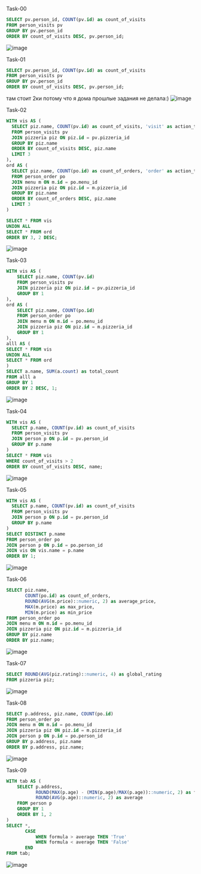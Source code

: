 Task-00
```sql
SELECT pv.person_id, COUNT(pv.id) as count_of_visits  
FROM person_visits pv 
GROUP BY pv.person_id 
ORDER BY count_of_visits DESC, pv.person_id;
```
![image](https://github.com/nikeyzdereva/oad_vorobyov/assets/112609367/24179566-0647-447d-b8e3-8440a971450f)


Task-01
```sql
SELECT pv.person_id, COUNT(pv.id) as count_of_visits  
FROM person_visits pv 
GROUP BY pv.person_id 
ORDER BY count_of_visits DESC, pv.person_id;
```
там стоит 2ки потому что я дома прошлые задания не делала:)
![image](https://github.com/nikeyzdereva/oad_vorobyov/assets/112609367/5243662a-07d5-46c3-b39a-07406c9f4c81)


Task-02
```sql
WITH vis AS ( 
  SELECT piz.name, COUNT(pv.id) as count_of_visits, 'visit' as action_type 
  FROM person_visits pv 
  JOIN pizzeria piz ON piz.id = pv.pizzeria_id 
  GROUP BY piz.name 
  ORDER BY count_of_visits DESC, piz.name 
  LIMIT 3 
),  
ord AS ( 
  SELECT piz.name, COUNT(po.id) as count_of_orders, 'order' as action_type 
  FROM person_order po 
  JOIN menu m ON m.id = po.menu_id 
  JOIN pizzeria piz ON piz.id = m.pizzeria_id 
  GROUP BY piz.name 
  ORDER BY count_of_orders DESC, piz.name 
  LIMIT 3 
) 

SELECT * FROM vis 
UNION ALL 
SELECT * FROM ord 
ORDER BY 3, 2 DESC;

```
![image](https://github.com/nikeyzdereva/oad_vorobyov/assets/112609367/3f8add35-46bc-429a-be7a-a5ba0c346277)

Task-03
```sql
WITH vis AS (
	SELECT piz.name, COUNT(pv.id)
	FROM person_visits pv
	JOIN pizzeria piz ON piz.id = pv.pizzeria_id
	GROUP BY 1
), 
ord AS (
	SELECT piz.name, COUNT(po.id)
	FROM person_order po
	JOIN menu m ON m.id = po.menu_id
	JOIN pizzeria piz ON piz.id = m.pizzeria_id
	GROUP BY 1
),
alll AS (
SELECT * FROM vis
UNION ALL
SELECT * FROM ord
)
SELECT a.name, SUM(a.count) as total_count 
FROM alll a
GROUP BY 1
ORDER BY 2 DESC, 1;
```
![image](https://github.com/nikeyzdereva/oad_vorobyov/assets/112609367/0b10e7f7-f935-4ee5-aa96-b22990b13938)

Task-04
```sql
WITH vis AS ( 
  SELECT p.name, COUNT(pv.id) as count_of_visits  
  FROM person_visits pv 
  JOIN person p ON p.id = pv.person_id 
  GROUP BY p.name 
) 
SELECT * FROM vis 
WHERE count_of_visits > 2
ORDER BY count_of_visits DESC, name;
```
![image](https://github.com/nikeyzdereva/oad_vorobyov/assets/112609367/762bee5b-3448-4e9b-951a-4d894c3673e6)


Task-05
```sql
WITH vis AS ( 
  SELECT p.name, COUNT(pv.id) as count_of_visits  
  FROM person_visits pv 
  JOIN person p ON p.id = pv.person_id 
  GROUP BY p.name 
) 
SELECT DISTINCT p.name 
FROM person_order po
JOIN person p ON p.id = po.person_id
JOIN vis ON vis.name = p.name
ORDER BY 1;

```
![image](https://github.com/nikeyzdereva/oad_vorobyov/assets/112609367/b42d06ec-0287-4fc8-8540-5e87b635847f)


Task-06
```sql
SELECT piz.name, 
       COUNT(po.id) as count_of_orders,  
       ROUND(AVG(m.price)::numeric, 2) as average_price, 
       MAX(m.price) as max_price,  
       MIN(m.price) as min_price 
FROM person_order po
JOIN menu m ON m.id = po.menu_id
JOIN pizzeria piz ON piz.id = m.pizzeria_id
GROUP BY piz.name
ORDER BY piz.name;

```
![image](https://github.com/nikeyzdereva/oad_vorobyov/assets/112609367/c117d644-c962-45bc-98ec-17faa808edbd)


Task-07
```sql
SELECT ROUND(AVG(piz.rating)::numeric, 4) as global_rating 
FROM pizzeria piz;
```
![image](https://github.com/nikeyzdereva/oad_vorobyov/assets/112609367/66ca1e61-32b3-4b1a-a5df-fd83da7f4fbd)

Task-08
```sql
SELECT p.address, piz.name, COUNT(po.id)
FROM person_order po
JOIN menu m ON m.id = po.menu_id
JOIN pizzeria piz ON piz.id = m.pizzeria_id
JOIN person p ON p.id = po.person_id
GROUP BY p.address, piz.name
ORDER BY p.address, piz.name;

```
![image](https://github.com/nikeyzdereva/oad_vorobyov/assets/112609367/7f8bfe4d-619b-41d6-a805-e7083313a522)


Task-09
```sql
WITH tab AS (
    SELECT p.address, 
           ROUND(MAX(p.age) - (MIN(p.age)/MAX(p.age))::numeric, 2) as formula,
           ROUND(AVG(p.age)::numeric, 2) as average
    FROM person p
    GROUP BY 1
    ORDER BY 1, 2
)
SELECT *,  
       CASE  
           WHEN formula > average THEN 'True'
           WHEN formula < average THEN 'False' 
       END 
FROM tab;

```
![image](https://github.com/nikeyzdereva/oad_vorobyov/assets/112609367/aee88bd8-e912-4f49-84fc-19590ecf35b7)















